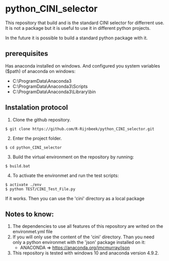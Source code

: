 # python_CINI_selector

This repository that build and is the standard CINI selector for differrent use. It is not a package but it is useful to use it in different python projects.

In the future it is possible to build a standard python package with it.

## prerequisites

Has anaconda installed on windows. And configured you system variables ($path) of anaconda on windows: 
* C:\ProgramData\Anaconda3
* C:\ProgramData\Anaconda3\Scripts
* C:\ProgramData\Anaconda3\Library\bin

## Instalation protocol

1. Clone the github repository.
```
$ git clone https://github.com/R-Rijnbeek/python_CINI_selector.git
```

2. Enter the project folder.
```
$ cd python_CINI_selector
```

3. Build the virtual environment on the repository by running:
```
$ build.bat
```

4. To activate the environmet and run the test scripts:
```
$ activate ./env
$ python TEST/CINI_Test_File.py
```

If it works. Then you can use the 'cini' directory as a local package

## Notes to know: 

1. The dependencies to use all features of this repository are writed on the environmet.yml file
2. If you will only use the content of the 'cini' directory. Than you need only a python environmet with the 'json' package installed on it:
    * ANACONDA => https://anaconda.org/jmcmurray/json
3. This repository is tested with windows 10 and anaconda version 4.9.2.
